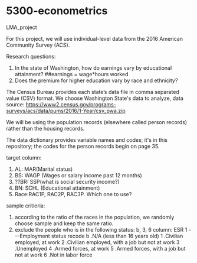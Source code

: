 # 5300-econometrics
LMA_project

For this project, we will use individual-level data from the 2016 American Community Survey (ACS).  

Research questions:
1. In the state of Washington, how do earnings vary by educational attainment?  ##earnings = wage*hours worked
2. Does the premium for higher education vary by race and ethnicity?


The Census Bureau provides each state’s data file in comma separated value (CSV) format.
We choose Washington State's data to analyze,
data source: https://www2.census.gov/programs-surveys/acs/data/pums/2016/1-Year/csv_pwa.zip

We will be using the population records (elsewhere called person records) rather than the housing records.  

The data dictionary provides variable names and codes; 
it's in this repository; the codes for the person records begin on page 35.

target column:
1. AL: MAR(Marital status)
2. BS: WAGP (Wages or salary income past 12 months)
3. ??BR: SSP(what is social security income?)
4. BN: SCHL (Educational attainment)
5. Race:RAC1P, RAC2P, RAC3P. Which one to use?

sample critieria:
1. according to the ratio of the races in the population, we randomly choose sample and keep the same ratio.
2. exclude the people who is in the following status: b, 3, 6
  column: ESR 1 ---Employment status recode
  b .N/A (less than 16 years old)
  1 .Civilian employed, at work
  2 .Civilian employed, with a job but not at work
  3 .Unemployed
  4 .Armed forces, at work
  5 .Armed forces, with a job but not at work
  6 .Not in labor force
  
  
